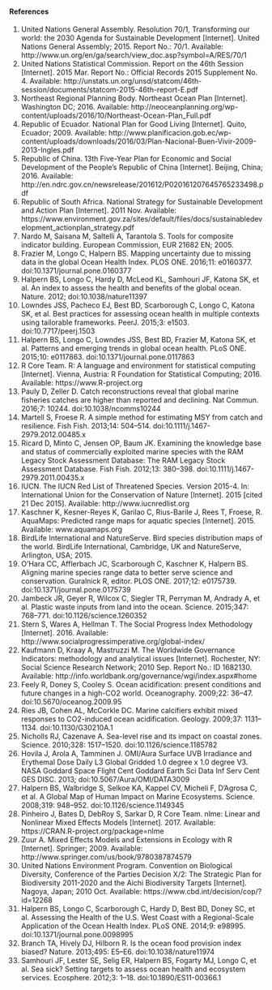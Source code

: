 #### References

<ol>
<li>United Nations General Assembly. Resolution 70/1, Transforming our world: the 2030 Agenda for Sustainable Development [Internet]. United Nations General Assembly; 2015. Report No.: 70/1. Available: http://www.un.org/en/ga/search/view_doc.asp?symbol=A/RES/70/1
</li>
<li>United Nations Statistical Commission. Report on the 46th Session [Internet]. 2015 Mar. Report No.: Official Records 2015 Supplement No. 4. Available: http://unstats.un.org/unsd/statcom/46th-session/documents/statcom-2015-46th-report-E.pdf
</li>
<li>Northeast Regional Planning Body. Northeast Ocean Plan [Internet]. Washington DC; 2016. Available: http://neoceanplanning.org/wp-content/uploads/2016/10/Northeast-Ocean-Plan_Full.pdf
</li>
<li>Republic of Ecuador. National Plan for Good Living [Internet]. Quito, Ecuador; 2009. Available: http://www.planificacion.gob.ec/wp-content/uploads/downloads/2016/03/Plan-Nacional-Buen-Vivir-2009-2013-Ingles.pdf
</li>
<li>Republic of China. 13th Five-Year Plan for Economic and Social Development of the People’s Republic of China [Internet]. Beijing, China; 2016. Available: http://en.ndrc.gov.cn/newsrelease/201612/P020161207645765233498.pdf
</li>
<li>Republic of South Africa. National Strategy for Sustainable Development and Action Plan [Internet]. 2011 Nov. Available: https://www.environment.gov.za/sites/default/files/docs/sustainabledevelopment_actionplan_strategy.pdf
</li>
<li>Nardo M, Saisana M, Saltelli A, Tarantola S. Tools for composite indicator building. European Commission, EUR 21682 EN; 2005. 
</li>
<li>Frazier M, Longo C, Halpern BS. Mapping uncertainty due to missing data in the global Ocean Health Index. PLOS ONE. 2016;11: e0160377. doi:10.1371/journal.pone.0160377
</li>
<li>Halpern BS, Longo C, Hardy D, McLeod KL, Samhouri JF, Katona SK, et al. An index to assess the health and benefits of the global ocean. Nature. 2012; doi:10.1038/nature11397
</li>
<li>Lowndes JSS, Pacheco EJ, Best BD, Scarborough C, Longo C, Katona SK, et al. Best practices for assessing ocean health in multiple contexts using tailorable frameworks. PeerJ. 2015;3: e1503. doi:10.7717/peerj.1503
</li>
<li>Halpern BS, Longo C, Lowndes JSS, Best BD, Frazier M, Katona SK, et al. Patterns and emerging trends in global ocean health. PLoS ONE. 2015;10: e0117863. doi:10.1371/journal.pone.0117863
</li>
<li>R Core Team. R: A language and environment for statistical computing [Internet]. Vienna, Austria: R Foundation for Statistical Computing; 2016. Available: https://www.R-project.org
</li>
<li>Pauly D, Zeller D. Catch reconstructions reveal that global marine fisheries catches are higher than reported and declining. Nat Commun. 2016;7: 10244. doi:10.1038/ncomms10244
</li>
<li>Martell S, Froese R. A simple method for estimating MSY from catch and resilience. Fish Fish. 2013;14: 504–514. doi:10.1111/j.1467-2979.2012.00485.x
</li>
<li>Ricard D, Minto C, Jensen OP, Baum JK. Examining the knowledge base and status of commercially exploited marine species with the RAM Legacy Stock Assessment Database: The RAM Legacy Stock Assessment Database. Fish Fish. 2012;13: 380–398. doi:10.1111/j.1467-2979.2011.00435.x
</li>
<li>IUCN. The IUCN Red List of Threatened Species. Version 2015-4. In: International Union for the Conservation of Nature [Internet]. 2015 [cited 21 Dec 2015]. Available: http://www.iucnredlist.org
</li>
<li>Kaschner K, Kesner-Reyes K, Garilao C, Rius-Barile J, Rees T, Froese, R. AquaMaps: Predicted range maps for aquatic species [Internet]. 2015. Available: www.aquamaps.org
</li>
<li>BirdLife International and NatureServe. Bird species distribution maps of the world. BirdLife International, Cambridge, UK and NatureServe, Arlington, USA; 2015. 
</li>
<li>O’Hara CC, Afflerbach JC, Scarborough C, Kaschner K, Halpern BS. Aligning marine species range data to better serve science and conservation. Guralnick R, editor. PLOS ONE. 2017;12: e0175739. doi:10.1371/journal.pone.0175739
</li>
<li>Jambeck JR, Geyer R, Wilcox C, Siegler TR, Perryman M, Andrady A, et al. Plastic waste inputs from land into the ocean. Science. 2015;347: 768–771. doi:10.1126/science.1260352
</li>
<li>Stern S, Wares A, Hellman T. The Social Progress Index Methodology [Internet]. 2016. Available: http://www.socialprogressimperative.org/global-index/
</li>
<li>Kaufmann D, Kraay A, Mastruzzi M. The Worldwide Governance Indicators: methodology and analytical issues [Internet]. Rochester, NY: Social Science Research Network; 2010 Sep. Report No.: ID 1682130. Available: http://info.worldbank.org/governance/wgi/index.aspx#home
</li>
<li>Feely R, Doney S, Cooley S. Ocean acidification: present conditions and future changes in a high-CO2 world. Oceanography. 2009;22: 36–47. doi:10.5670/oceanog.2009.95
</li>
<li>Ries JB, Cohen AL, McCorkle DC. Marine calcifiers exhibit mixed responses to CO2-induced ocean acidification. Geology. 2009;37: 1131–1134. doi:10.1130/G30210A.1
</li>
<li>Nicholls RJ, Cazenave A. Sea-level rise and its impact on coastal zones. Science. 2010;328: 1517–1520. doi:10.1126/science.1185782
</li>
<li>Hovila J, Arola A, Tamminen J. OMI/Aura Surface UVB Irradiance and Erythemal Dose Daily L3 Global Gridded 1.0 degree x 1.0 degree V3. NASA Goddard Space Flight Cent Goddard Earth Sci Data Inf Serv Cent GES DISC. 2013; doi:10.5067/Aura/OMI/DATA3009
</li>
<li>Halpern BS, Walbridge S, Selkoe KA, Kappel CV, Micheli F, D’Agrosa C, et al. A Global Map of Human Impact on Marine Ecosystems. Science. 2008;319: 948–952. doi:10.1126/science.1149345
</li>
<li>Pinheiro J, Bates D, DebRoy S, Sarkar D, R Core Team. nlme: Linear and Nonlinear Mixed Effects Models [Internet]. 2017. Available: https://CRAN.R-project.org/package=nlme
</li>
<li>Zuur A. Mixed Effects Models and Extensions in Ecology with R [Internet]. Springer; 2009. Available: http://www.springer.com/us/book/9780387874579
</li>
<li>United Nations Environment Program. Convention on Biological Diversity, Conference of the Parties Decision X/2: The Strategic Plan for Biodiversity 2011-2020 and the Aichi Biodiversity Targets [Internet]. Nagoya, Japan; 2010 Oct. Available: https://www.cbd.int/decision/cop/?id=12268
</li>
<li>Halpern BS, Longo C, Scarborough C, Hardy D, Best BD, Doney SC, et al. Assessing the Health of the U.S. West Coast with a Regional-Scale Application of the Ocean Health Index. PLoS ONE. 2014;9: e98995. doi:10.1371/journal.pone.0098995
</li>
<li>Branch TA, Hively DJ, Hilborn R. Is the ocean food provision index biased? Nature. 2013;495: E5–E6. doi:10.1038/nature11974
</li>
<li>Samhouri JF, Lester SE, Selig ER, Halpern BS, Fogarty MJ, Longo C, et al. Sea sick? Setting targets to assess ocean health and ecosystem services. Ecosphere. 2012;3: 1–18. doi:10.1890/ES11-00366.1
</li>
</ol>

